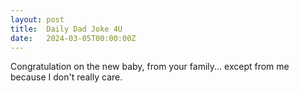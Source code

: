 ```yaml
---
layout: post
title:  Daily Dad Joke 4U
date:   2024-03-05T00:00:00Z
---
```

Congratulation on the new baby, from your family... except from me because I don't really care.

